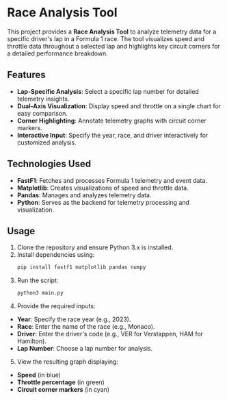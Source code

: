 # Race Analysis Tool

This project provides a **Race Analysis Tool** to analyze telemetry data for a specific driver's lap in a Formula 1 race. The tool visualizes speed and throttle data throughout a selected lap and highlights key circuit corners for a detailed performance breakdown.

## Features

- **Lap-Specific Analysis**: Select a specific lap number for detailed telemetry insights.
- **Dual-Axis Visualization**: Display speed and throttle on a single chart for easy comparison.
- **Corner Highlighting**: Annotate telemetry graphs with circuit corner markers.
- **Interactive Input**: Specify the year, race, and driver interactively for customized analysis.

## Technologies Used

- **FastF1**: Fetches and processes Formula 1 telemetry and event data.
- **Matplotlib**: Creates visualizations of speed and throttle data.
- **Pandas**: Manages and analyzes telemetry data.
- **Python**: Serves as the backend for telemetry processing and visualization.

## Usage

1. Clone the repository and ensure Python 3.x is installed.
2. Install dependencies using:
   ```bash
   pip install fastf1 matplotlib pandas numpy
3. Run the script:
   ```bash
   python3 main.py
4. Provide the required inputs:

- **Year**: Specify the race year (e.g., 2023).
- **Race**: Enter the name of the race (e.g., Monaco).
- **Driver**: Enter the driver's code (e.g., VER for Verstappen, HAM for Hamilton).
- **Lap Number**: Choose a lap number for analysis.

5. View the resulting graph displaying:

- **Speed** (in blue)
- **Throttle percentage** (in green)
- **Circuit corner markers** (in cyan)
